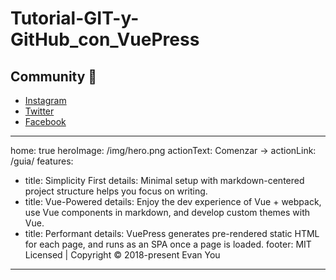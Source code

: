 # Tutorial-GIT-y-GitHub_con_VuePress

## Community :beers:
- [Instagram](https://instagram.com/codegenial)
- [Twitter](https://twitter.com/codegenial)
- [Facebook](https://facebook.com/codegenial)

---
home: true
heroImage: /img/hero.png
actionText: Comenzar →
actionLink: /guia/
features:
- title: Simplicity First
  details: Minimal setup with markdown-centered project structure helps you focus on writing.
- title: Vue-Powered
  details: Enjoy the dev experience of Vue + webpack, use Vue components in markdown, and develop custom themes with Vue.
- title: Performant
  details: VuePress generates pre-rendered static HTML for each page, and runs as an SPA once a page is loaded.
footer: MIT Licensed | Copyright © 2018-present Evan You
---
